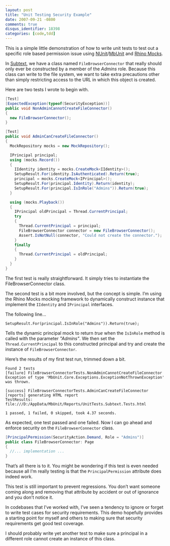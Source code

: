 ```yaml
---
layout: post
title: "Unit Testing Security Example"
date: 2007-09-21 -0800
comments: true
disqus_identifier: 18398
categories: [code,tdd]
---
```

This is a simple little demonstration of how to write unit tests to test
out a specific role based permission issue using
[NUnit](http://nunit.com/ "NUnit")/[MbUnit](http://mbunit.com/ "MbUnit")
and [Rhino
Mocks](http://ayende.com/projects/rhino-mocks.aspx "Rhino Mocks mocking framework").

In [Subtext](http://subtextproject.com/ "Subtext project website"), we
have a class named `FileBrowserConnector` that really should only ever
be constructed by a member of the *Admins* role. Because this class can
write to the file system, we want to take extra precautions other than
simply restricting access to the URL in which this object is created.

Here are two tests I wrote to begin with.

```csharp
[Test]
[ExpectedException(typeof(SecurityException))]
public void NonAdminCannotCreateFileConnector()
{
  new FileBrowserConnector();
}

[Test]
public void AdminCanCreateFileConnector()
{
  MockRepository mocks = new MockRepository();

  IPrincipal principal;
  using (mocks.Record())
  {
    IIdentity identity = mocks.CreateMock<IIdentity>();
    SetupResult.For(identity.IsAuthenticated).Return(true);
    principal = mocks.CreateMock<IPrincipal>();
    SetupResult.For(principal.Identity).Return(identity);
    SetupResult.For(principal.IsInRole("Admins")).Return(true);
  }

  using (mocks.Playback())
  {
    IPrincipal oldPrincipal = Thread.CurrentPrincipal;
    try
    {
      Thread.CurrentPrincipal = principal;
      FileBrowserConnector connector = new FileBrowserConnector();
      Assert.IsNotNull(connector, "Could not create the connector.");
    }
    finally
    {
      Thread.CurrentPrincipal = oldPrincipal;
    }
  }
}
```

The first test is really straightforward. It simply tries to instantiate
the FileBrowserConnector class.

The second test is a bit more involved, but the concept is simple. I’m
using the Rhino Mocks mocking framework to dynamically construct
instance that implement the `IIdentity` and `IPrincipal` interfaces.

The following line...

`SetupResult.For(principal.IsInRole("Admins")).Return(true);`

Tells the dynamic principal mock to return *true* when the `IsInRole`
method is called with the parameter *"Admins"*. We then set the
`Thread.CurrentPrincipal` to this constructed principal and try and
create the instance of `FileBrowserConnector`.

Here’s the results of my first test run, trimmed down a bit.

    Found 2 tests
    [failure] FileBrowserConnectorTests.NonAdminCannotCreateFileConnector
    Exception of type 'MbUnit.Core.Exceptions.ExceptionNotThrownException' 
    was thrown. 

    [success] FileBrowserConnectorTests.AdminCanCreateFileConnector
    [reports] generating HTML report
    TestResults: file:///D:/AppData/MbUnit/Reports/UnitTests.Subtext.Tests.html

    1 passed, 1 failed, 0 skipped, took 4.37 seconds.

As expected, one test passed and one failed. Now I can go ahead and
enforce security on the `FileBrowserConnector` class.

```csharp
[PrincipalPermission(SecurityAction.Demand, Role = "Admins")]
public class FileBrowserConnector: Page
{
  //... implementation ...
}
```

That’s all there is to it. You might be wondering if this test is even
needed because all I’m really testing is that the `PrincipalPermission`
attribute does indeed work.

This test is still important to prevent regressions. You don’t want
someone coming along and removing that attribute by accident or out of
ignorance and you don’t notice it.

In codebases that I’ve worked with, I’ve seen a tendency to ignore or
forget to write test cases for security requirements. This demo
hopefully provides a starting point for myself and others to making sure
that security requirements get good test coverage.

I should probably write yet another test to make sure a principal in a
different role cannot create an instance of this class.

